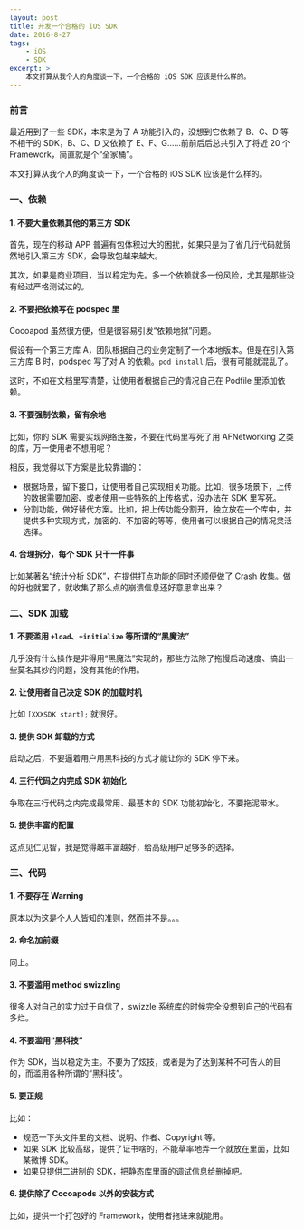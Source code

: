 ```yaml
---
layout: post
title: 开发一个合格的 iOS SDK
date: 2016-8-27
tags:
    - iOS
    - SDK
excerpt: >
    本文打算从我个人的角度谈一下，一个合格的 iOS SDK 应该是什么样的。
---
```



### 前言

最近用到了一些 SDK，本来是为了 A 功能引入的，没想到它依赖了 B、C、D 等不相干的 SDK，B、C、D 又依赖了 E、F、G……前前后后总共引入了将近 20 个 Framework，简直就是个“全家桶”。

本文打算从我个人的角度谈一下，一个合格的 iOS SDK 应该是什么样的。

### 一、依赖

#### 1. 不要大量依赖其他的第三方 SDK

首先，现在的移动 APP 普遍有包体积过大的困扰，如果只是为了省几行代码就贸然地引入第三方 SDK，会导致包越来越大。

其次，如果是商业项目，当以稳定为先。多一个依赖就多一份风险，尤其是那些没有经过严格测试过的。

#### 2. 不要把依赖写在 podspec 里

Cocoapod 虽然很方便，但是很容易引发“依赖地狱”问题。

假设有一个第三方库 A，团队根据自己的业务定制了一个本地版本。但是在引入第三方库 B 时，podspec 写了对 A 的依赖。`pod install` 后，很有可能就混乱了。

这时，不如在文档里写清楚，让使用者根据自己的情况自己在 Podfile 里添加依赖。

#### 3. 不要强制依赖，留有余地

比如，你的 SDK 需要实现网络连接，不要在代码里写死了用 AFNetworking 之类的库，万一使用者不想用呢？

相反，我觉得以下方案是比较靠谱的：

- 根据场景，留下接口，让使用者自己实现相关功能。比如，很多场景下，上传的数据需要加密、或者使用一些特殊的上传格式，没办法在 SDK 里写死。
- 分割功能，做好替代方案。比如，把上传功能分割开，独立放在一个库中，并提供多种实现方式，加密的、不加密的等等，使用者可以根据自己的情况灵活选择。

#### 4. 合理拆分，每个 SDK 只干一件事

比如某著名“统计分析 SDK”，在提供打点功能的同时还顺便做了 Crash 收集。做的好也就罢了，就收集了那么点的崩溃信息还好意思拿出来？

### 二、SDK 加载

#### 1. 不要滥用 `+load`、`+initialize` 等所谓的“黑魔法”

几乎没有什么操作是非得用“黑魔法”实现的，那些方法除了拖慢启动速度、搞出一些莫名其妙的问题，没有其他的作用。

#### 2. 让使用者自己决定 SDK 的加载时机

比如 `[XXXSDK start];` 就很好。

#### 3. 提供 SDK 卸载的方式

启动之后，不要逼着用户用黑科技的方式才能让你的 SDK 停下来。

#### 4. 三行代码之内完成 SDK 初始化

争取在三行代码之内完成最常用、最基本的 SDK 功能初始化，不要拖泥带水。

#### 5. 提供丰富的配置

这点见仁见智，我是觉得越丰富越好，给高级用户足够多的选择。

### 三、代码

#### 1. 不要存在 Warning

原本以为这是个人人皆知的准则，然而并不是。。。

#### 2. 命名加前缀

同上。

#### 3. 不要滥用 method swizzling 

很多人对自己的实力过于自信了，swizzle 系统库的时候完全没想到自己的代码有多烂。

#### 4. 不要滥用“黑科技”

作为 SDK，当以稳定为主。不要为了炫技，或者是为了达到某种不可告人的目的，而滥用各种所谓的“黑科技”。

#### 5. 要正规

比如：

- 规范一下头文件里的文档、说明、作者、Copyright 等。
- 如果 SDK 比较高级，提供了证书啥的，不能草率地弄一个就放在里面，比如某微博 SDK。
- 如果只提供二进制的 SDK，把静态库里面的调试信息给删掉吧。

#### 6. 提供除了 Cocoapods 以外的安装方式

比如，提供一个打包好的 Framework，使用者拖进来就能用。